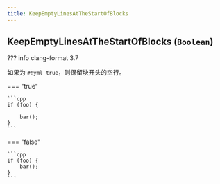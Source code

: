 ```yaml
---
title: KeepEmptyLinesAtTheStartOfBlocks
---
```


## KeepEmptyLinesAtTheStartOfBlocks (`Boolean`)

??? info
    clang-format 3.7

如果为 `#!yml true`，则保留块开头的空行。

=== "true"

    ```cpp
    if (foo) {

        bar();
    }
    ```

=== "false"

    ```cpp
    if (foo) {
        bar();
    }
    ```
